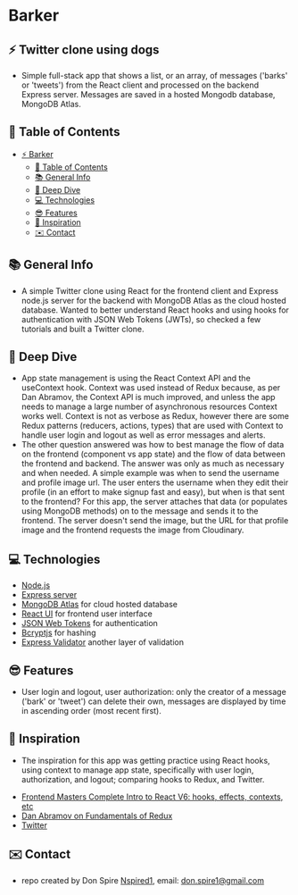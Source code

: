 # Barker

## :zap: Twitter clone using dogs

- Simple full-stack app that shows a list, or an array, of messages ('barks' or 'tweets') from the React client and processed on the backend Express server. Messages are saved in a hosted Mongodb database, MongoDB Atlas.

## :page_facing_up: Table of Contents

- [:zap: Barker](#zap-Barker)
  - [:page_facing_up: Table of Contents](#page_facing_up-table-of-contents)
  - [:books: General Info](#books-general-info)
  - [:microscope: Deep Dive](#microscope-deep-dive)
  - [:computer: Technologies](#signal_strength_technologies)
  - [:sunglasses: Features](#cool-features)
  - [:clap: Inspiration](#clap-inspiration)
  - [:envelope: Contact](#envelope-contact)

## :books: General Info

- A simple Twitter clone using React for the frontend client and Express node.js server for the backend with MongoDB Atlas as the cloud hosted database. Wanted to better understand React hooks and using hooks for authentication with JSON Web Tokens (JWTs), so checked a few tutorials and built a Twitter clone.

## :microscope: Deep Dive

- App state management is using the React Context API and the useContext hook. Context was used instead of Redux because, as per Dan Abramov, the Context API is much improved, and unless the app needs to manage a large number of asynchronous resources Context works well. Context is not as verbose as Redux, however there are some Redux patterns (reducers, actions, types) that are used with Context to handle user login and logout as well as error messages and alerts.
- The other question answered was how to best manage the flow of data on the frontend (component vs app state) and the flow of data between the frontend and backend. The answer was only as much as necessary and when needed.
  A simple example was when to send the username and profile image url. The user enters the username when they edit their profile (in an effort to make signup fast and easy), but when is that sent to the frontend? For this app, the server attaches that data (or populates using MongoDB methods) on to the message and sends it to the frontend. The server doesn't send the image, but the URL for that profile image and the frontend requests the image from Cloudinary.

## :computer: Technologies

- [Node.js ](https://nodejs.org/en/)
- [Express server](https://expressjs.com/)
- [MongoDB Atlas](https://www.mongodb.com/cloud/atlas) for cloud hosted database
- [React UI](https://reactjs.org/) for frontend user interface
- [JSON Web Tokens](https://www.npmjs.com/package/jsonwebtoken) for authentication
- [Bcryptjs](https://www.npmjs.com/package/bcryptjs) for hashing
- [Express Validator](https://www.npmjs.com/package/express-validator) another layer of validation

## :sunglasses: Features

- User login and logout, user authorization: only the creator of a message ('bark' or 'tweet') can delete their own, messages are displayed by time in ascending order (most recent first).

## :clap: Inspiration

- The inspiration for this app was getting practice using React hooks, using context to manage app state, specifically with user login, authorization, and logout; comparing hooks to Redux, and Twitter.

* [Frontend Masters Complete Intro to React V6: hooks, effects, contexts, etc](https://frontendmasters.com/courses/complete-react-v6/)
* [Dan Abramov on Fundamentals of Redux](https://egghead.io/courses/fundamentals-of-redux-course-from-dan-abramov-bd5cc867)
* [Twitter](https://twitter.com/)

## :envelope: Contact

- repo created by Don Spire [Nspired1](https://github.com/Nspired1/barker4), email: don.spire1@gmail.com
